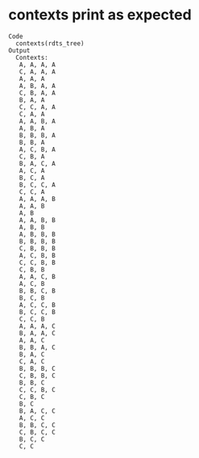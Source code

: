 # contexts print as expected

    Code
      contexts(rdts_tree)
    Output
      Contexts:
       A, A, A, A
       C, A, A, A
       A, A, A
       A, B, A, A
       C, B, A, A
       B, A, A
       C, C, A, A
       C, A, A
       A, A, B, A
       A, B, A
       B, B, B, A
       B, B, A
       A, C, B, A
       C, B, A
       B, A, C, A
       A, C, A
       B, C, A
       B, C, C, A
       C, C, A
       A, A, A, B
       A, A, B
       A, B
       A, A, B, B
       A, B, B
       A, B, B, B
       B, B, B, B
       C, B, B, B
       A, C, B, B
       C, C, B, B
       C, B, B
       A, A, C, B
       A, C, B
       B, B, C, B
       B, C, B
       A, C, C, B
       B, C, C, B
       C, C, B
       A, A, A, C
       B, A, A, C
       A, A, C
       B, B, A, C
       B, A, C
       C, A, C
       B, B, B, C
       C, B, B, C
       B, B, C
       C, C, B, C
       C, B, C
       B, C
       B, A, C, C
       A, C, C
       B, B, C, C
       C, B, C, C
       B, C, C
       C, C

